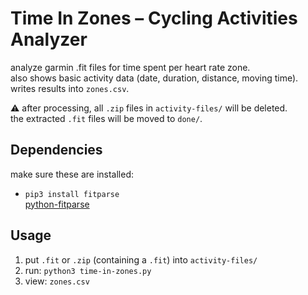 # Time In Zones – Cycling Activities Analyzer

analyze garmin .fit files for time spent per heart rate zone.  
also shows basic activity data (date, duration, distance, moving time).  
writes results into `zones.csv`.

:warning: after processing, all `.zip` files in `activity-files/` will be deleted.  
the extracted `.fit` files will be moved to `done/`.

## Dependencies

make sure these are installed:  
- `pip3 install fitparse`  
  [python-fitparse](https://github.com/dtcooper/python-fitparse)

## Usage

1. put `.fit` or `.zip` (containing a `.fit`) into `activity-files/`
2. run: `python3 time-in-zones.py`
3. view: `zones.csv`

